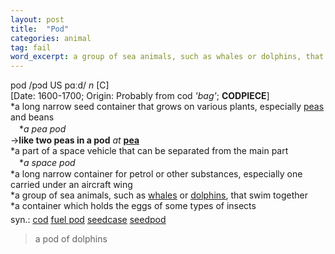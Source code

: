 ```yaml
---
layout: post
title:  "Pod"
categories: animal
tag: fail
word_excerpt: a group of sea animals, such as whales or dolphins, that swim together
---
```

<DIV style="MARGIN: 0px 0px 5px">pod /pɔd US pɑːd/ <I>n</I> [C] <BR>[Date: 1600-1700; Origin: Probably from cod <I>'bag'</I>; <B>CODPIECE</B>]<BR>*a long narrow seed container that grows on various plants, especially <A href="{{ site.baseurl }}/pea"><U>peas</U></A> and beans<BR>　*<I>a pea pod</I><BR>→<B>like two peas in a pod</B> <I>at</I> <B><A href="{{ site.baseurl }}/pea"><U>pea</U></A></B><BR>*a part of a space vehicle that can be separated from the main part<BR>　*<I>a space pod</I><BR>*a long narrow container for petrol or other substances, especially one carried under an aircraft wing<BR>*a group of sea animals, such as <A href="{{ site.baseurl }}/whale"><U>whales</U></A> or <A href="{{ site.baseurl }}/dolphin"><U>dolphins</U></A>, that swim together<BR>*a container which holds the eggs of some types of insects</DIV>
<DIV style="MARGIN: 0px 0px 5px">
<DIV style="MARGIN: 4px 0px">syn.: <A href="{{ site.baseurl }}/cod"><U>cod</U></A> <A href="{{ site.baseurl }}/fuel%20pod"><U>fuel pod</U></A> <A href="{{ site.baseurl }}/seedcase"><U>seedcase</U></A> <A href="{{ site.baseurl }}/seedpod"><U>seedpod</U></A></DIV></DIV>

> a pod of dolphins